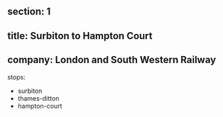 ﻿section: 1
----
title: Surbiton to Hampton Court
----
company: London and South Western Railway
----
stops:
- surbiton
- thames-ditton
- hampton-court
